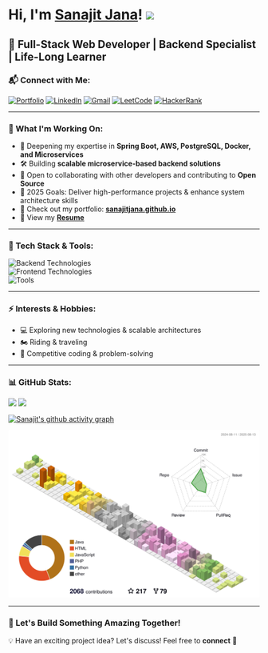 <!-- Sanajit-Jana/sanajitjana's GitHub Profile -->

# Hi, I'm <a href="https://sanajitjana.github.io" target="_blank">Sanajit Jana</a>! <img src="https://media.giphy.com/media/hvRJCLFzcasrR4ia7z/giphy.gif" width="25px">

## 🚀 Full-Stack Web Developer | Backend Specialist | Life-Long Learner

### 📬 Connect with Me:
<div align="left">
<a href="https://sanajitjana.github.io/"><img alt="Portfolio" src="https://img.shields.io/badge/portfolio-008000.svg?style=for-the-badge&logo=google-chrome&logoColor=white"/></a>
<a href="https://www.linkedin.com/in/sanajitjana01/"><img alt="LinkedIn" src="https://img.shields.io/badge/linkedin-%230077B5.svg?style=for-the-badge&logo=linkedin&logoColor=white"/></a>
<a href="mailto:mail.sanajitjana@gmail.com"><img alt="Gmail" src="https://img.shields.io/badge/Gmail-D14836?style=for-the-badge&logo=gmail&logoColor=white"/></a>
<a href="https://leetcode.com/sanajitjana/"><img alt="LeetCode" src="https://img.shields.io/badge/LeetCode-FFA116?style=for-the-badge&logo=leetcode&logoColor=white"/></a>
<a href="https://www.hackerrank.com/sanajitjana"><img alt="HackerRank" src="https://img.shields.io/badge/HackerRank-32C766?style=for-the-badge&logo=hackerrank&logoColor=white"/></a>
</div>

---

### 🎯 What I'm Working On:
- 🌱 Deepening my expertise in **Spring Boot, AWS, PostgreSQL, Docker, and Microservices**
- 🛠️ Building **scalable microservice-based backend solutions**
- 👥 Open to collaborating with other developers and contributing to **Open Source**
- 🎯 2025 Goals: Deliver high-performance projects & enhance system architecture skills
- 📢 Check out my portfolio: **[sanajitjana.github.io](https://sanajitjana.github.io)**
- 📝 View my **[Resume](https://drive.google.com/uc?export=download&id=1jtjEph6YqdL_PebgMn3OwNHgH4wopH4Z)**

---

### 🔧 Tech Stack & Tools:
<div align="left">
  <img src="https://skillicons.dev/icons?i=java,spring,hibernate,postgres,mysql,redis,docker,aws" alt="Backend Technologies"/><br>
  <img src="https://skillicons.dev/icons?i=js,html,css,php" alt="Frontend Technologies"/><br>
  <img src="https://skillicons.dev/icons?i=git,github,netlify,heroku,vscode,powershell" alt="Tools"/>
</div>

---

### ⚡ Interests & Hobbies:
- 💻 Exploring new technologies & scalable architectures
- 🏍️ Riding & traveling
- 🎯 Competitive coding & problem-solving

---

### 📊 GitHub Stats:
<p>
  <img height="165em" src="https://github-readme-streak-stats.herokuapp.com/?user=sanajitjana&show_icons=true&hide_border=true&count_private=true&include_all_commits=true"/>  
  <img height="165em" src="https://github-readme-stats.vercel.app/api?username=sanajitjana&show_icons=true&hide_border=true&count_private=true&include_all_commits=true" />
</p>

[![Sanajit's github activity graph](https://github-readme-activity-graph.vercel.app/graph?username=sanajitjana&theme=github-compact)](https://github.com/sanajitjana)

![](./profile-3d-contrib/profile-season-animate.svg)

---

### 📢 Let's Build Something Amazing Together!
💡 Have an exciting project idea? Let's discuss! Feel free to **connect** 🚀
